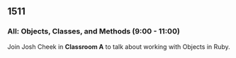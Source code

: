 ## 1511

### All: Objects, Classes, and Methods (9:00 - 11:00)

Join Josh Cheek in **Classroom A** to talk about working
with Objects in Ruby.
